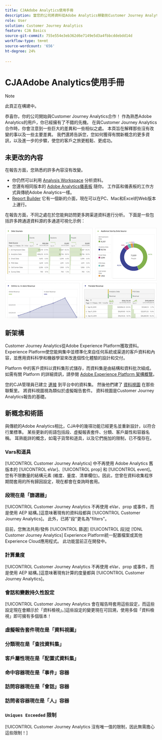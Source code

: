 ```yaml
---
title: CJAAdobe Analytics使用手冊
description: 當您的公司將資料從Adobe Analytics移動到Customer Journey Analytics時，從用戶的角度考慮什麼
role: User
solution: Customer Journey Analytics
feature: CJA Basics
source-git-commit: 755e554e3eb362d6e7149e5d3a4fbbcddebdd14d
workflow-type: tm+mt
source-wordcount: '656'
ht-degree: 24%

---
```



# CJAAdobe Analytics使用手冊

>[!NOTE]
>
>此頁正在構建中。

恭喜你，你的公司開始與Customer Journey Analytics合作！ 作為熟悉Adobe Analytics的用戶，你已經擁有了不錯的先機。 在與Customer Journey Analytics合作時，你會注意到一些巨大的差異和一些相似之處。 本頁旨在解釋那些沒有改變的事以及一些主要差異。 我們還將告訴您，您如何獲得有關新概念的更多資訊，以及進一步的步驟，使您的客戶之旅更輕鬆、更成功。

## 未更改的內容

在報告方面，您熟悉的許多內容沒有改變。

* 你仍然可以利用 [Analysis Workspace](/help/analysis-workspace/home.md) 分析資料。
* 您還有相同版本的 [Adobe Analytics儀表板](/help/mobile-app/home.md) 隨你。 工作區和儀表板的工作方式與傳統Adobe Analytics一樣。
* [Report Builder](/help/report-builder/report-buider-overview.md) 它有一個新的介面，現在可以在PC、Mac和Excel的Web版本上運行。

在報告方面，不同之處在於您能夠訪問更多跨渠道資料進行分析。 下面是一些包括許多跨通道資料源的多通道可視化示例：

![多通道可視化](assets/cross-channel.png)

## 新架構

Customer Journey Analytics從Adobe Experience Platform獲取資料。 Experience Platform使您能夠集中並標準化來自任何系統或渠道的客戶資料和內容，並應用資料科學和機器學習來改進個性化體驗的設計和交付。

Platform 中的客戶資料以資料集形式儲存，而資料集是由結構和資料批次組成。如需有關 Platform 的詳細資訊，請參閱 [Adobe Experience Platform 架構概覽](https://experienceleague.adobe.com/docs/platform-learn/tutorials/intro-to-platform/basic-architecture.html?lang=en)。

您的CJA管理員已建立 [連接](/help/connections/create-connection.md) 到平台中的資料集。 然後他們建了 [資料視圖](/help/data-views/data-views.md) 在那些聯繫里。 將資料視圖視為類似於虛擬報告套件。 資料視圖是Customer Journey Analytics報告的基礎。

## 新概念和術語

與傳統的Adobe Analytics相比，CJA中的幾項功能已經更名並重新設計，以符合行業標準。 某些更新的術語包括段、虛擬報表套件、分類、客戶屬性和容器名稱。 耳熟能詳的概念，如電子貨幣和道具，以及它們施加的限制，已不復存在。

### Vars和道具

[!UICONTROL Customer Journey Analytics] 中不再使用 Adobe Analytics 舊版本的 [!UICONTROL eVar]、[!UICONTROL prop] 和 [!UICONTROL event]。您有不限數量的結構元素 (維度、量度、清單欄位)。因此，您曾在資料收集程序期間套用的所有歸因設定，現在都會在查詢時套用。

### 段現在是「篩選器」

[!UICONTROL Customer Journey Analytics 不再使用 eVar、prop 或事件，而是使用 AEP 結構。]這意味著現有的資料段都與 [!UICONTROL Customer Journey Analytics]。 此外，已將&quot;段&quot;更名為&quot;filters&quot;。

目前，您無法共用/發佈 [!UICONTROL 篩選] ([!UICONTROL 段]從 [!DNL Customer Journey Analytics] Experience Platform統一配置檔案或其他Experience Cloud應用程式。 此功能當前正在開發中。

### 計算量度

[!UICONTROL Customer Journey Analytics 不再使用 eVar、prop 或事件，而是使用 AEP 結構。]這意味著現有計算的度量都與 [!UICONTROL Customer Journey Analytics]。

### 會話和變數持久性設定

[!UICONTROL Customer Journey Analytics 會在報告時套用這些設定，而這些設定現在會顯示於「資料檢視」。]這些設定的變更現在可回溯，使用多個「資料檢視」即可擁有多個版本！

### 虛擬報告套件現在是「資料視圖」



### 分類現在是「查找資料集」

### 客戶屬性現在是「配置式資料集」


### 命中容器現在是「事件」容器

### 訪問容器現在是「會話」容器

### 訪問者容器現在是「人」容器

### `Uniques Exceeded` 限制

[!UICONTROL Customer Journey Analytics 沒有唯一值的限制，因此無需擔心這些限制！]
